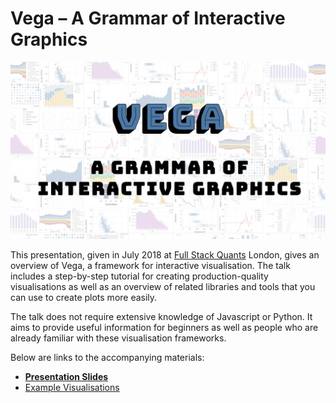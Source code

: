 # Vega – A Grammar of Interactive Graphics

[![Video Banner](banner.jpg)](https://www.meetup.com/Full-Stack-Quants/events/248899125/)

This presentation, given in July 2018 at  [Full Stack Quants](http://fullstackquants.org/) London, gives an overview of Vega, a framework for interactive visualisation. The talk includes a step-by-step tutorial for creating production-quality visualisations as well as an overview of related libraries and tools that you can use to create plots more easily.

The talk does not require extensive knowledge of Javascript or Python. It aims to provide useful information for beginners as well as people who are already  familiar with these visualisation frameworks.

Below are links to the accompanying materials:

 * [**Presentation Slides**](https://rawgit.com/markusschanta/talks/vega-work/2018-07%20-%20Vega%20-%20Full%20Stack%20Quants/presentation/presentation.html)
 * [Example Visualisations](https://github.com/markusschanta/talks/tree/vega-work/2018-07%20-%20Vega%20-%20Full%20Stack%20Quants/presentation)
